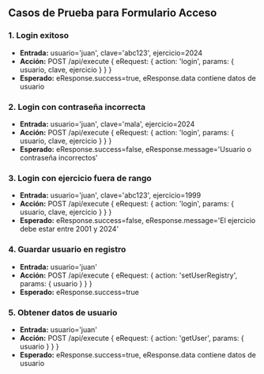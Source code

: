 ## Casos de Prueba para Formulario Acceso

### 1. Login exitoso
- **Entrada:** usuario='juan', clave='abc123', ejercicio=2024
- **Acción:** POST /api/execute { eRequest: { action: 'login', params: { usuario, clave, ejercicio } } }
- **Esperado:** eResponse.success=true, eResponse.data contiene datos de usuario

### 2. Login con contraseña incorrecta
- **Entrada:** usuario='juan', clave='mala', ejercicio=2024
- **Acción:** POST /api/execute { eRequest: { action: 'login', params: { usuario, clave, ejercicio } } }
- **Esperado:** eResponse.success=false, eResponse.message='Usuario o contraseña incorrectos'

### 3. Login con ejercicio fuera de rango
- **Entrada:** usuario='juan', clave='abc123', ejercicio=1999
- **Acción:** POST /api/execute { eRequest: { action: 'login', params: { usuario, clave, ejercicio } } }
- **Esperado:** eResponse.success=false, eResponse.message='El ejercicio debe estar entre 2001 y 2024'

### 4. Guardar usuario en registro
- **Entrada:** usuario='juan'
- **Acción:** POST /api/execute { eRequest: { action: 'setUserRegistry', params: { usuario } } }
- **Esperado:** eResponse.success=true

### 5. Obtener datos de usuario
- **Entrada:** usuario='juan'
- **Acción:** POST /api/execute { eRequest: { action: 'getUser', params: { usuario } } }
- **Esperado:** eResponse.success=true, eResponse.data contiene datos de usuario
